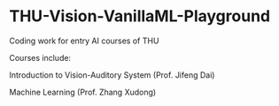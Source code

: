 # THU-Vision-VanillaML-Playground
Coding work for entry AI courses of THU

Courses include:

Introduction to Vision-Auditory System (Prof. Jifeng Dai)

Machine Learning (Prof. Zhang Xudong)
